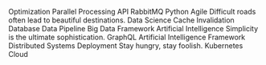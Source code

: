 Optimization Parallel Processing API RabbitMQ Python Agile
Difficult roads often lead to beautiful destinations. Data Science Cache Invalidation Database Data Pipeline Big Data Framework Artificial Intelligence Simplicity is the ultimate sophistication.
GraphQL Artificial Intelligence Framework Distributed Systems Deployment Stay hungry, stay foolish. Kubernetes Cloud
